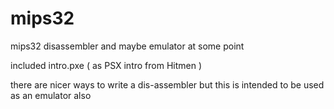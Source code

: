 # mips32
mips32 disassembler and maybe emulator at some point 


included intro.pxe ( as PSX intro from Hitmen )

there are nicer ways to write a dis-assembler but this is intended to be used as an emulator also 
